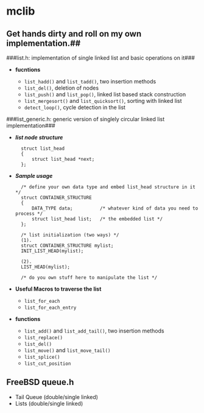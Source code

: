# mclib 
## **Get hands dirty and roll on my own implementation.**##



###list.h: implementation of single linked list and basic operations on it###
* **fucntions**

	* `list_hadd()` and `list_tadd()`, two insertion methods
	* `list_del()`, deletion of nodes
	* `list_push()` and `list_pop()`, linked list based stack construction
	* `list_mergesort()` and `list_quicksort()`, sorting with linked list
	* `detect_loop()`, cycle detection in the list
	
###list_generic.h: generic version of singlely circular linked list implementation###

* _**list node structure**_
		
		struct list_head
		{
			struct list_head *next;
		};
	
* _**Sample usage**_
	
		/* define your own data type and embed list_head structure in it */
		struct CONTAINER_STRUCTURE 
		{
			DATA_TYPE data; 		 /* whatever kind of data you need to process */
			struct list_head list;   /* the embedded list */
		};
		
		/* list initialization (two ways) */
		(1).
		struct CONTAINER_STRUCTURE mylist;
		INIT_LIST_HEAD(mylist);
		
		(2).
		LIST_HEAD(mylist);
		
		/* do you own stuff here to manipulate the list */
		
* **Useful Macros to traverse the list**
	* `list_for_each`
	* `list_for_each_entry`
		
		
* **functions**		
    * `list_add()` and `list_add_tail()`, two insertion methods
    * `list_replace()`
    * `list_del()`
    * `list_move()` and `list_move_tail()`
    * `list_splice()`
    * `list_cut_position`

## FreeBSD queue.h ##

  * Tail Queue (double/single linked)
  * Lists (double/single linked)
